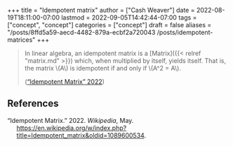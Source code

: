 +++
title = "Idempotent matrix"
author = ["Cash Weaver"]
date = 2022-08-19T18:11:00-07:00
lastmod = 2022-09-05T14:42:44-07:00
tags = ["concept", "concept"]
categories = ["concept"]
draft = false
aliases = "/posts/8ffd5a59-aecd-4482-879a-ecbf2a720043 /posts/idempotent-matrices"
+++

> In linear algebra, an idempotent matrix is a [Matrix]({{< relref "matrix.md" >}}) which, when multiplied by itself, yields itself. That is, the matrix \\(A\\) is idempotent if and only if \\(A^2 = A\\).
>
> (<a href="#citeproc_bib_item_1">“Idempotent Matrix” 2022</a>)

## References

<style>.csl-entry{text-indent: -1.5em; margin-left: 1.5em;}</style><div class="csl-bib-body">
  <div class="csl-entry"><a id="citeproc_bib_item_1"></a>“Idempotent Matrix.” 2022. <i>Wikipedia</i>, May. <a href="https://en.wikipedia.org/w/index.php?title=Idempotent_matrix&oldid=1089600534">https://en.wikipedia.org/w/index.php?title=Idempotent_matrix&#38;oldid=1089600534</a>.</div>
</div>
